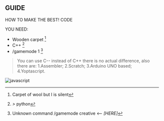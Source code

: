 ## GUIDE

HOW TO MAKE THE BEST! CODE  

YOU NEED:
 - Wooden carpet [^1]
 - C++ [^2]
 - /gamemode 1 [^3]

[^1]: Carpet of wool but l is silent
[^2]: *>* python
[^3]: Unknown command /gamemode creative <-- *[HERE]*

>You can use C-- instead of C++ there is no actual difference, also there are:
    <!-- i code on php uwu -->
    1.Assembler;
    2.Scratch;
    3.Arduino UNO based;
    4.Yoptascript.

![javascript](https://lastfm.freetls.fastly.net/i/u/300x300/86f598c9c4931e37c2fa208a782ee293.jpg)